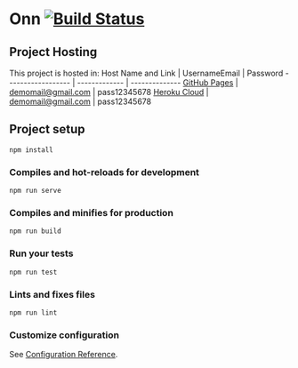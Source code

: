 # Onn [![Build Status](https://travis-ci.com/elirehema/Onn.svg?branch=master)](https://travis-ci.com/elirehema/Onn)

## Project Hosting
This project is hosted in:
Host Name and Link | UsernameEmail | Password
------------------ | ------------- | --------------
[GitHub Pages](https://elirehema.github.io/Onn/#/home) |  demomail@gmail.com | pass12345678
[Heroku Cloud](https://infoseeker.herokuapp.com) |  demomail@gmail.com | pass12345678
  

## Project setup 
```
npm install
```

### Compiles and hot-reloads for development
```
npm run serve
```

### Compiles and minifies for production
```
npm run build
```

### Run your tests
```
npm run test
```

### Lints and fixes files
```
npm run lint
```

### Customize configuration
See [Configuration Reference](https://cli.vuejs.org/config/).
